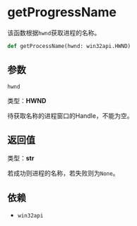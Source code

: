 # getProgressName<!-- {docsify-ignore-all} -->

该函数根据``hwnd``获取进程的名称。

```python
def getProcessName(hwnd: win32api.HWND)
```

## 参数

``hwnd``

类型：**HWND**

待获取名称的进程窗口的Handle，不能为空。

## 返回值

类型：**str**

若成功则进程的名称，若失败则为``None``。

## 依赖

* ``win32api``
